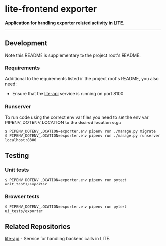# lite-frontend exporter

**Application for handling exporter related activity in LITE.**

---

## Development

Note this README is supplementary to the project root's README.

### Requirements
Additional to the requirements listed in the project root's README, you also need:

* Ensure that the [lite-api](https://github.com/uktrade/lite-api) service is running on port 8100

### Runserver

To run code using the correct env var files you need to set the env var PIPENV_DOTENV_LOCATION to the desired location e.g.:

```
$ PIPENV_DOTENV_LOCATION=exporter.env pipenv run ./manage.py migrate
$ PIPENV_DOTENV_LOCATION=exporter.env pipenv run ./manage.py runserver localhost:8300
```

## Testing

### Unit tests
```
$ PIPENV_DOTENV_LOCATION=exporter.env pipenv run pytest unit_tests/exporter
```

### Browser tests

```
$ PIPENV_DOTENV_LOCATION=exporter.env pipenv run pytest ui_tests/exporter
```

## Related Repositories

[lite-api](https://github.com/uktrade/lite-api) - Service for handling backend calls in LITE.
